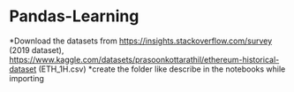 # Pandas-Learning

*Download the datasets from https://insights.stackoverflow.com/survey (2019 dataset), https://www.kaggle.com/datasets/prasoonkottarathil/ethereum-historical-dataset (ETH_1H.csv)
*create the folder like describe in the notebooks while importing


